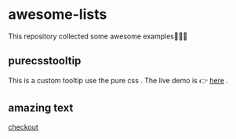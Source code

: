 # awesome-lists

This repository collected some awesome examples🎉🎉🎉

## purecsstooltip

This is a custom tooltip use the pure css . The live demo is 👉 [here]("http://purecsstooltip.surge.sh/") . 

## amazing text

[checkout]("http://amazingtext.surge.sh")

